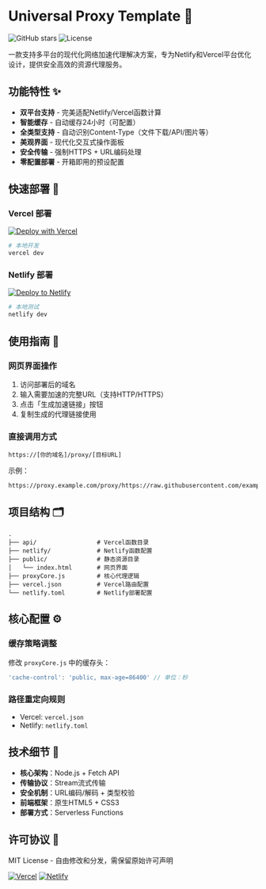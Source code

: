 # Universal Proxy Template 🚀

![GitHub stars](https://img.shields.io/github/stars/YShenZe/Universal-Proxy-Template?style=social)
![License](https://img.shields.io/badge/license-MIT-blue)

一款支持多平台的现代化网络加速代理解决方案，专为Netlify和Vercel平台优化设计，提供安全高效的资源代理服务。

## 功能特性 ✨

- **双平台支持** - 完美适配Netlify/Vercel函数计算
- **智能缓存** - 自动缓存24小时（可配置）
- **全类型支持** - 自动识别Content-Type（文件下载/API/图片等）
- **美观界面** - 现代化交互式操作面板
- **安全传输** - 强制HTTPS + URL编码处理
- **零配置部署** - 开箱即用的预设配置

## 快速部署 🚀

### Vercel 部署
[![Deploy with Vercel](https://vercel.com/button)](https://vercel.com/new/clone?repository-url=https://github.com/niweizhuan/Universal-Proxy-Template)

```bash
# 本地开发
vercel dev
```

### Netlify 部署
[![Deploy to Netlify](https://www.netlify.com/img/deploy/button.svg)](https://app.netlify.com/start/deploy?repository=https://github.com/niweizhuan/Universal-Proxy-Template)

```bash
# 本地测试
netlify dev
```

## 使用指南 📖

### 网页界面操作
1. 访问部署后的域名
2. 输入需要加速的完整URL（支持HTTP/HTTPS）
3. 点击「生成加速链接」按钮
4. 复制生成的代理链接使用

### 直接调用方式
```
https://[你的域名]/proxy/[目标URL]
```
示例：
```
https://proxy.example.com/proxy/https://raw.githubusercontent.com/example/image.jpg
```

## 项目结构 🗂
```
.
├── api/                 # Vercel函数目录
├── netlify/             # Netlify函数配置
├── public/              # 静态资源目录
│   └── index.html       # 网页界面
├── proxyCore.js         # 核心代理逻辑
├── vercel.json          # Vercel路由配置
└── netlify.toml         # Netlify部署配置
```

## 核心配置 ⚙️

### 缓存策略调整
修改 `proxyCore.js` 中的缓存头：
```javascript
'cache-control': 'public, max-age=86400' // 单位：秒
```

### 路径重定向规则
- Vercel: `vercel.json`
- Netlify: `netlify.toml`

## 技术细节 🔧

- **核心架构**：Node.js + Fetch API
- **传输协议**：Stream流式传输
- **安全机制**：URL编码/解码 + 类型校验
- **前端框架**：原生HTML5 + CSS3
- **部署方式**：Serverless Functions

## 许可协议 📜
MIT License - 自由修改和分发，需保留原始许可声明

[![Vercel](https://img.shields.io/badge/Vercel-000000?style=for-the-badge&logo=vercel&logoColor=white)](https://vercel.com)
[![Netlify](https://img.shields.io/badge/Netlify-00C7B7?style=for-the-badge&logo=netlify&logoColor=white)](https://netlify.com)